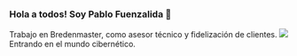 ### Hola a todos! Soy Pablo Fuenzalida 👋

Trabajo en Bredenmaster, como asesor técnico y fidelización de clientes.
<img src="https://bredenmaster.com/cdn/shop/files/logo_c6f8b3ab-3c8f-4bb4-9651-10b2b58da8c0_1204x630.png?v=1638208326">
Entrando en el mundo cibernético.


<!--
**BlopaFu/BlopaFu** is a ✨ _special_ ✨ repository because its `README.md` (this file) appears on your GitHub profile.


Here are some ideas to get you started:
- 🔭 I’m currently working on ...
- 🌱 I’m currently learning ...
- 👯 I’m looking to collaborate on ...
- 🤔 I’m looking for help with ...
- 💬 Ask me about ...
- 📫 How to reach me: ...
- 😄 Pronouns: ...
- ⚡ Fun fact: ...
-->
